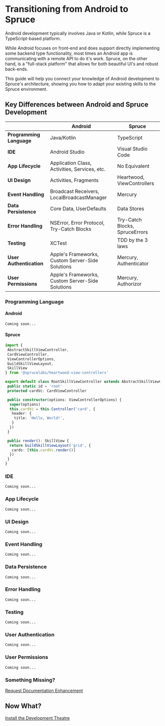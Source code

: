 # Transitioning from Android to Spruce

Android development typically involves Java or Kotlin, while Spruce is a TypeScript-based platform.

While Android focuses on front-end and does support directly implementing some backend type functionality, most times an Android app is communicating with a remote API to do it's work. Spruce, on the other hand, is a "full-stack platform" that allows for both beautiful UI's and robust back-ends.

This guide will help you connect your knowledge of Android development to Spruce's architecture, showing you how to adapt your existing skills to the Spruce environment.

## Key Differences between Android and Spruce Development

|     | Android                      | Spruce                   |
|-----------------------|--------------------------|--------------------------|
| **Programming Language** | Java/Kotlin        | TypeScript               |
| **IDE**                 | Android Studio                    | Visual Studio Code       |
| **App Lifecycle**                 | Application Class, Activities, Services, etc.                    | No Equivalent       |
| **UI Design**           | Activities, Fragments            | Heartwood, ViewControllers |
| **Event Handling**      | Broadcast Receivers, LocalBroadcastManager | Mercury |
| **Data Persistence**    | Core Data, UserDefaults  | Data Stores                   |
| **Error Handling**      | NSError, Error Protocol, Try-Catch Blocks | Try-Catch Blocks, SpruceErrors |
| **Testing**             | XCTest                   | TDD by the 3 laws              |
| **User Authentication** | Apple's Frameworks, Custom Server-Side Solutions | Mercury, Authenticator |
| **User Permissions** | Apple's Frameworks, Custom Server-Side Solutions | Mercury, Authorizor |

### Programming Language

#### Android

```
Coming soon...
```

#### Spruce

```typescript
import {
 AbstractSkillViewController,
 CardViewController,
 ViewControllerOptions,
 buildSkillViewLayout,
 SkillView
} from '@sprucelabs/heartwood-view-controllers'

export default class RootSkillViewController extends AbstractSkillViewController {
 public static id = 'root'
 protected cardVc: CardViewController

 public constructor(options: ViewControllerOptions) {
  super(options)
  this.cardVc = this.Controller('card', {
   header: {
    title: 'Hello, World!',
   }
  })
 }

 public render(): SkillView {
  return buildSkillViewLayout('grid', {
   cards: [this.cardVc.render()]
  })
 }
}

```

### IDE

```
Coming soon...
```

### App Lifecycle

```
Coming soon...
```

### UI Design

```
Coming soon...
```

### Event Handling

```
Coming soon...
```

### Data Persistence

```
Coming soon...
```

### Error Handling

```
Coming soon...
```

### Testing

```
Coming soon...
```

### User Authentication

```
Coming soon...
```

### User Permissions

```
Coming soon...
```

### Something Missing?

<div class="grid-buttons">
    <a class="btn" href="https://forms.gle/2ZMtwUxg1egV8sHT8">Request Documentation Enhancement</a>
</div>

## Now What?

<div class="grid-buttons">
    <a class="btn" href="{{ '/getting-started/development-theatre/' | url }}">Install the Development Theatre</a>
</div>